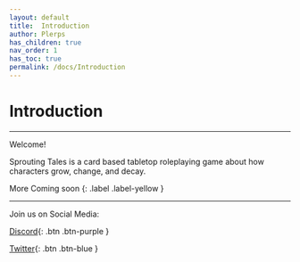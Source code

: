 ```yaml
---
layout: default
title:  Introduction
author: Plerps
has_children: true
nav_order: 1
has_toc: true
permalink: /docs/Introduction
---
```


# Introduction

---

Welcome! 

Sprouting Tales is a card based tabletop roleplaying game about how characters grow, change, and decay.

More Coming soon
{: .label .label-yellow }

---

Join us on Social Media:

[Discord](https://discord.com/invite/tJjGUNJAZP){: .btn .btn-purple }

[Twitter](https://twitter.com/plerpsandplerps){: .btn .btn-blue }